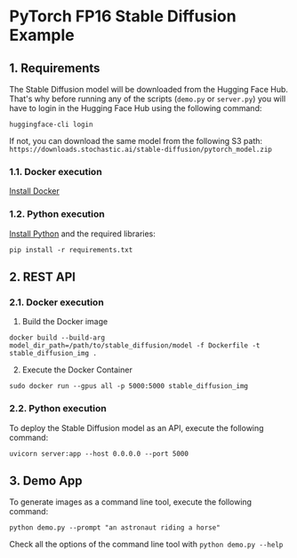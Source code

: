 # PyTorch FP16 Stable Diffusion Example

## 1. Requirements
The Stable Diffusion model will be downloaded from the Hugging Face Hub. That's why before running any of the scripts (`demo.py` or `server.py`) you will have to login in the Hugging Face Hub using the following command:

``` 
huggingface-cli login
```

If not, you can download the same model from the following S3 path: `https://downloads.stochastic.ai/stable-diffusion/pytorch_model.zip`

### 1.1. Docker execution
[Install Docker](https://docs.docker.com/engine/install/)


### 1.2. Python execution
[Install Python](https://www.python.org/downloads/) and the required libraries:
```
pip install -r requirements.txt
```

## 2. REST API

### 2.1. Docker execution

1. Build the Docker image
```
docker build --build-arg model_dir_path=/path/to/stable_diffusion/model -f Dockerfile -t stable_diffusion_img .
```

2. Execute the Docker Container
```
sudo docker run --gpus all -p 5000:5000 stable_diffusion_img
```

### 2.2. Python execution

To deploy the Stable Diffusion model as an API, execute the following command:
```
uvicorn server:app --host 0.0.0.0 --port 5000
```

## 3. Demo App

To generate images as a command line tool, execute the following command:
```
python demo.py --prompt "an astronaut riding a horse"
```

Check all the options of the command line tool with `python demo.py --help`